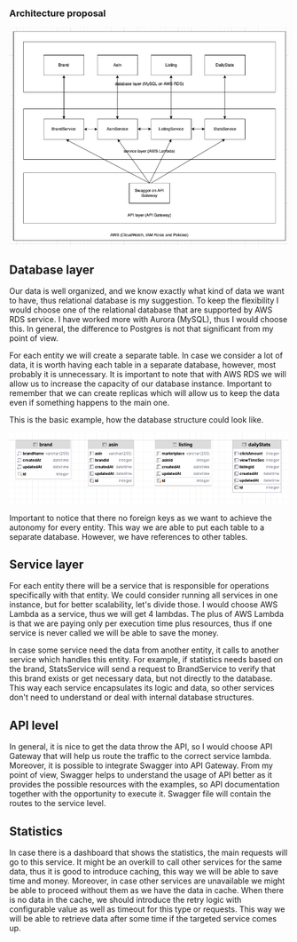 ### Architecture proposal

![Architecture model](architecture.png)

## Database layer

Our data is well organized, and we know exactly what kind of data we want to have, thus relational database is my suggestion.
To keep the flexibility I would choose one of the relational database that are supported by AWS RDS service. I have
worked more with Aurora (MySQL), thus I would choose this. In general, the difference to Postgres is not that significant 
from my point of view.

For each entity we will create a separate table. In case we consider a lot of data, it is worth having each table in a 
separate database, however, most probably it is unnecessary. It is important to note that with AWS RDS we will allow us 
to increase the capacity of our database instance. Important to remember that we can create replicas which will allow us 
to keep the data even if something happens to the main one.

This is the basic example, how the database structure could look like.

![Database model](db.png)

Important to notice that there no foreign keys as we want to achieve the autonomy for every entity. This way
we are able to put each table to a separate database. However, we have references to other tables.

## Service layer

For each entity there will be a service that is responsible for operations specifically with that entity. We could consider 
running all services in one instance, but for better scalability, let's divide those. I would choose AWS Lambda as a service, 
thus we will get 4 lambdas. The plus of AWS Lambda is that we are paying only per execution time plus resources, thus 
if one service is never called we will be able to save the money.

In case some service need the data from another entity, it calls to another service which handles this entity. For example,
if statistics needs based on the brand, StatsService will send a request to BrandService to verify that this brand exists 
or get necessary data, but not directly to the database. This way each service encapsulates its logic and data, so other services
don't need to understand or deal with internal database structures.

## API level

In general, it is nice to get the data throw the API, so I would choose API Gateway that will help us route the traffic
to the correct service lambda. Moreover, it is possible to integrate Swagger into API Gateway. From my point of view,
Swagger helps to understand the usage of API better as it provides the possible resources with the examples, so API 
documentation together with the opportunity to execute it. Swagger file will contain the routes to the service level.

## Statistics

In case there is a dashboard that shows the statistics, the main requests will go to this service. It might be an overkill
to call other services for the same data, thus it is good to introduce caching, this way we will be able to save time and money.
Moreover, in case other services are unavailable we might be able to proceed without them as we have the data in cache.
When there is no data in the cache, we should introduce the retry logic with configurable value as well as timeout for 
this type or requests. This way we will be able to retrieve data after some time if the targeted service comes up.

